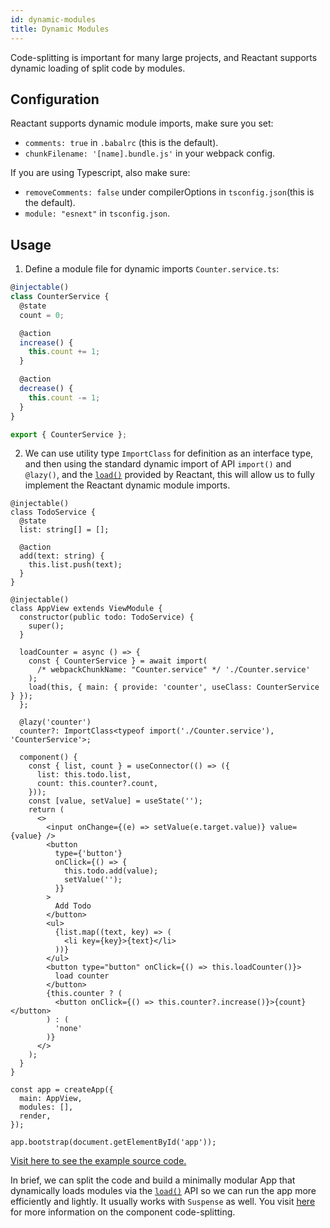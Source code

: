 ```yaml
---
id: dynamic-modules
title: Dynamic Modules
---
```


Code-splitting is important for many large projects, and Reactant supports dynamic loading of split code by modules.

## Configuration

Reactant supports dynamic module imports, make sure you set:

- `comments: true` in `.babalrc` (this is the default).
- `chunkFilename: '[name].bundle.js'` in your webpack config.

If you are using Typescript, also make sure:

- `removeComments: false` under compilerOptions in `tsconfig.json`(this is the default).
- `module: "esnext"` in `tsconfig.json`.

## Usage

1. Define a module file for dynamic imports `Counter.service.ts`:

```ts
@injectable()
class CounterService {
  @state
  count = 0;

  @action
  increase() {
    this.count += 1;
  }

  @action
  decrease() {
    this.count -= 1;
  }
}

export { CounterService };
```

2. We can use utility type `ImportClass` for definition as an interface type, and then using the standard dynamic import of API `import()` and `@lazy()`, and the [`load()`](api/reactant-module/modules/_core_load_.md) provided by Reactant, this will allow us to fully implement the Reactant dynamic module imports.

```tsx
@injectable()
class TodoService {
  @state
  list: string[] = [];

  @action
  add(text: string) {
    this.list.push(text);
  }
}

@injectable()
class AppView extends ViewModule {
  constructor(public todo: TodoService) {
    super();
  }

  loadCounter = async () => {
    const { CounterService } = await import(
      /* webpackChunkName: "Counter.service" */ './Counter.service'
    );
    load(this, { main: { provide: 'counter', useClass: CounterService } });
  };

  @lazy('counter')
  counter?: ImportClass<typeof import('./Counter.service'), 'CounterService'>;

  component() {
    const { list, count } = useConnector(() => ({
      list: this.todo.list,
      count: this.counter?.count,
    }));
    const [value, setValue] = useState('');
    return (
      <>
        <input onChange={(e) => setValue(e.target.value)} value={value} />
        <button
          type={'button'}
          onClick={() => {
            this.todo.add(value);
            setValue('');
          }}
        >
          Add Todo
        </button>
        <ul>
          {list.map((text, key) => (
            <li key={key}>{text}</li>
          ))}
        </ul>
        <button type="button" onClick={() => this.loadCounter()}>
          load counter
        </button>
        {this.counter ? (
          <button onClick={() => this.counter?.increase()}>{count}</button>
        ) : (
          'none'
        )}
      </>
    );
  }
}

const app = createApp({
  main: AppView,
  modules: [],
  render,
});

app.bootstrap(document.getElementById('app'));
```

[Visit here to see the example source code.](<(https://github.com/unadlib/reactant-examples/tree/master/web/dynamic-module)>)

In brief, we can split the code and build a minimally modular App that dynamically loads modules via the [`load()`](api/reactant-module/modules/_core_load_.md) API so we can run the app more efficiently and lightly. It usually works with `Suspense` as well. You visit [here](https://reactjs.org/docs/code-splitting.html) for more information on the component code-splitting.
